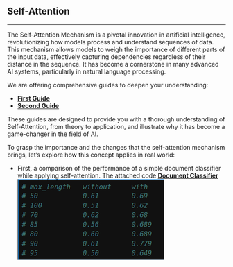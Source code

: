 ## Self-Attention
-------------------
The Self-Attention Mechanism is a pivotal innovation in artificial intelligence, revolutionizing how models process and understand sequences of data. This mechanism allows models to weigh the importance of different parts of the input data, effectively capturing dependencies regardless of their distance in the sequence. It has become a cornerstone in many advanced AI systems, particularly in natural language processing.

We are offering comprehensive guides to deepen your understanding:

- **[First Guide](https://github.com/fatnaoui/SimLLM/blob/main/Self-Attention/Coding_Attention_Mecanism_Part_1.pdf)**
- **[Second Guide](https://github.com/fatnaoui/SimLLM/blob/main/Self-Attention/Coding_Attention_Mecanism_Part_2.pdf)**

These guides are designed to provide you with a thorough understanding of Self-Attention, from theory to application, and illustrate why it has become a game-changer in the field of AI.

To grasp the importance and the changes that the self-attention mechanism brings, let’s explore how this concept applies in real world:

- First, a comparison of the performance of a simple document classifier while applying self-attention. The attached code **[Document Classifier](https://github.com/fatnaoui/SimLLM/tree/main/Self-Attention/DocumentClassifier)**
![Self Attention Comparison](https://github.com/fatnaoui/SimLLM/blob/main/images/Self_Attention.png)

